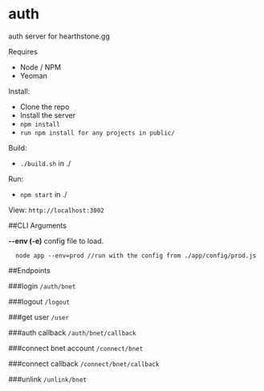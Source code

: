 auth
==============

auth server for hearthstone.gg

Requires
  * Node / NPM
  * Yeoman

Install:
  * Clone the repo
  * Install the server
  * ```npm install```
  * ```run npm install for any projects in public/```

Build:
  * ```./build.sh``` in ./

Run:
  * ```npm start``` in ./

View:
	```http://localhost:3002```

##CLI Arguments

**--env (-e)**
  config file to load.
  ```
    node app --env=prod //run with the config from ./app/config/prod.js
  ```

##Endpoints

###login
```/auth/bnet```

###logout
```/logout```

###get user
```/user```

###auth callback
```/auth/bnet/callback```

###connect bnet account
```/connect/bnet```

###connect callback
```/connect/bnet/callback```

###unlink
```/unlink/bnet```